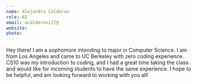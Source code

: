 ```yaml
---
name: Alejandro Calderon
role: AI 
email: acalderon127@
website: 
photo: 
---
```

Hey there! I am a sophomore intending to major in Computer Science. I am from Los Angeles and came to UC Berkeley with zero coding experience. CS10 was my introduction to coding, and I had a great time taking the class and would like for incoming students to have the same experience. I hope to be helpful, and am looking forward to working with you all!
